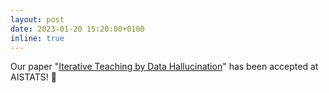 ```yaml
---
layout: post
date: 2023-01-20 15:20:00+0100
inline: true
---
```


Our paper "<a href='https://arxiv.org/abs/2210.17467'>Iterative Teaching by Data Hallucination</a>" has been accepted at AISTATS! :tada:
